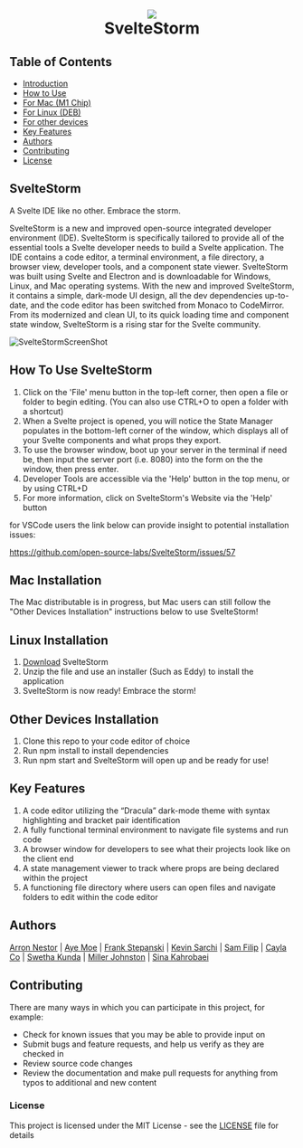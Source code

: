 
<h1 align="center">
 <img src="https://i.imgur.com/PArs3cs.png">
 <br/>
 SvelteStorm
</h1>
 
## Table of Contents
 
- [Introduction](#SvelteStorm)
- [How to Use](#how-to-use-sveltestorm)
- [For Mac (M1 Chip)](#mac-installation)
- [For Linux (DEB)](#linux-installation)
- [For other devices](#other-devices-installation)
- [Key Features](#key-features)
- [Authors](#authors)
- [Contributing](#contributing)
- [License](#license)
 
## SvelteStorm 
 
A Svelte IDE like no other. Embrace the storm.
 
SvelteStorm is a new and improved open-source integrated developer environment (IDE). SvelteStorm is specifically tailored to provide all of the essential tools a Svelte developer needs to build a Svelte application. The IDE contains a code editor, a terminal environment, a file directory, a browser view, developer tools, and a component state viewer. SvelteStorm was built using Svelte and Electron and is downloadable for Windows, Linux, and Mac operating systems. With the new and improved SvelteStorm, it contains a simple, dark-mode UI design, all the dev dependencies up-to-date, and the code editor has been switched from Monaco to CodeMirror. From its modernized and clean UI, to its quick loading time and component state window, SvelteStorm is a rising star for the Svelte community.
 
![SvelteStormScreenShot](https://i.imgur.com/ALjdtDB.gif)

## How To Use SvelteStorm
 
1. Click on the 'File' menu button in the top-left corner, then open a file or folder to begin editing. (You can also use CTRL+O to open a folder with a shortcut)
2. When a Svelte project is opened, you will notice the State Manager populates in the bottom-left corner of the window, which displays all of your Svelte components and what props they export.
3. To use the browser window, boot up your server in the terminal if need be, then input the server port (i.e. 8080) into the form on the the window, then press enter.
4. Developer Tools are accessible via the 'Help' button in the top menu, or by using CTRL+D
5. For more information, click on SvelteStorm's Website via the 'Help' button
 
for VSCode users the link below can provide insight to potential installation issues:
 
https://github.com/open-source-labs/SvelteStorm/issues/57

## Mac Installation

The Mac distributable is in progress, but Mac users can still follow the "Other Devices Installation" instructions below to use SvelteStorm!

## Linux Installation 

1. [Download](https://s3.amazonaws.com/svelte-storm.com/sveltestorm-v2.0_2.0_amd64.zip) SvelteStorm 
3. Unzip the file and use an installer (Such as Eddy) to install the application
4. SvelteStorm is now ready! Embrace the storm!

## Other Devices Installation

1. Clone this repo to your code editor of choice 
2. Run npm install to install dependencies 
3. Run npm start and SvelteStorm will open up and be ready for use!
 
## Key Features 
1. A code editor utilizing the “Dracula” dark-mode theme with syntax highlighting and bracket pair identification
2. A fully functional terminal environment to navigate file systems and run code
3. A browser window for developers to see what their projects look like on the client end
4. A state management viewer to track where props are being declared within the project
5. A functioning file directory where users can open files and navigate folders to edit within the code editor
 
 
## Authors
 
 [Arron Nestor](https://github.com/Nestar6) | [Aye Moe](https://github.com/ayemmoe) |
 [Frank Stepanski](https://github.com/frankstepanski) | [Kevin Sarchi](https://github.com/Svrchi) |
 [Sam Filip](https://github.com/samfilip) | [Cayla Co](https://github.com/caycodes) | [Swetha Kunda](http://github.com/swethakunda) |
 [Miller Johnston](https://github.com/MillerJ20) | [Sina Kahrobaei](https://github.com/Skaybee)
 
 
## Contributing
There are many ways in which you can participate in this project, for example:
- Check for known issues that you may be able to provide input on
- Submit bugs and feature requests, and help us verify as they are checked in
- Review source code changes
- Review the documentation and make pull requests for anything from typos to additional and new content
 
### License
This project is licensed under the MIT License - see the [LICENSE](LICENSE) file for details
